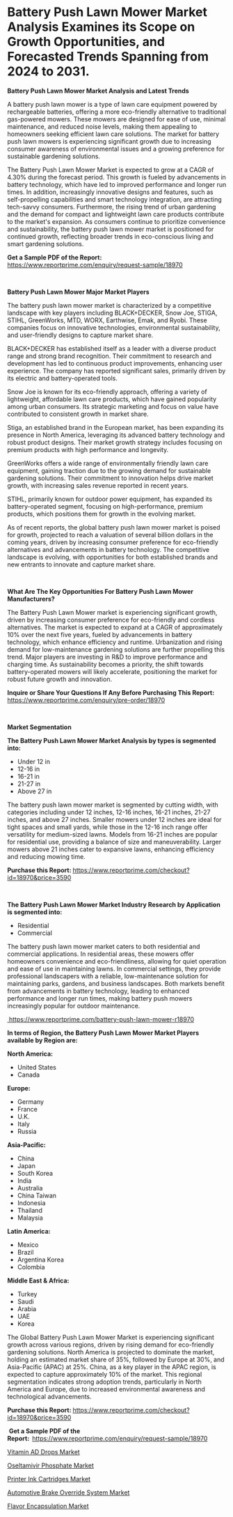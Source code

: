 <p><h1>Battery Push Lawn Mower Market Analysis Examines its Scope on Growth Opportunities, and Forecasted Trends Spanning from 2024 to 2031.</h1></p><p><strong>Battery Push Lawn Mower Market Analysis and Latest Trends</strong></p>
<p><p>A battery push lawn mower is a type of lawn care equipment powered by rechargeable batteries, offering a more eco-friendly alternative to traditional gas-powered mowers. These mowers are designed for ease of use, minimal maintenance, and reduced noise levels, making them appealing to homeowners seeking efficient lawn care solutions. The market for battery push lawn mowers is experiencing significant growth due to increasing consumer awareness of environmental issues and a growing preference for sustainable gardening solutions.</p><p>The Battery Push Lawn Mower Market is expected to grow at a CAGR of 4.30% during the forecast period. This growth is fueled by advancements in battery technology, which have led to improved performance and longer run times. In addition, increasingly innovative designs and features, such as self-propelling capabilities and smart technology integration, are attracting tech-savvy consumers. Furthermore, the rising trend of urban gardening and the demand for compact and lightweight lawn care products contribute to the market's expansion. As consumers continue to prioritize convenience and sustainability, the battery push lawn mower market is positioned for continued growth, reflecting broader trends in eco-conscious living and smart gardening solutions.</p></p>
<p><strong>Get a Sample PDF of the Report:&nbsp;</strong> <a href="https://www.reportprime.com/enquiry/request-sample/18970?utm_campaign=1133&utm_medium=2&utm_source=Github&utm_content=ia&utm_term=22112024&utm_id=battery-push-lawn-mower">https://www.reportprime.com/enquiry/request-sample/18970</a></p>
<p>&nbsp;</p>
<p><strong>Battery Push Lawn Mower Major Market Players</strong></p>
<p><p>The battery push lawn mower market is characterized by a competitive landscape with key players including BLACK+DECKER, Snow Joe, STIGA, STIHL, GreenWorks, MTD, WORX, Earthwise, Emak, and Ryobi. These companies focus on innovative technologies, environmental sustainability, and user-friendly designs to capture market share.</p><p>BLACK+DECKER has established itself as a leader with a diverse product range and strong brand recognition. Their commitment to research and development has led to continuous product improvements, enhancing user experience. The company has reported significant sales, primarily driven by its electric and battery-operated tools.</p><p>Snow Joe is known for its eco-friendly approach, offering a variety of lightweight, affordable lawn care products, which have gained popularity among urban consumers. Its strategic marketing and focus on value have contributed to consistent growth in market share.</p><p>Stiga, an established brand in the European market, has been expanding its presence in North America, leveraging its advanced battery technology and robust product designs. Their market growth strategy includes focusing on premium products with high performance and longevity.</p><p>GreenWorks offers a wide range of environmentally friendly lawn care equipment, gaining traction due to the growing demand for sustainable gardening solutions. Their commitment to innovation helps drive market growth, with increasing sales revenue reported in recent years.</p><p>STIHL, primarily known for outdoor power equipment, has expanded its battery-operated segment, focusing on high-performance, premium products, which positions them for growth in the evolving market.</p><p>As of recent reports, the global battery push lawn mower market is poised for growth, projected to reach a valuation of several billion dollars in the coming years, driven by increasing consumer preference for eco-friendly alternatives and advancements in battery technology. The competitive landscape is evolving, with opportunities for both established brands and new entrants to innovate and capture market share.</p></p>
<p>&nbsp;</p>
<p><strong>What Are The Key Opportunities For Battery Push Lawn Mower Manufacturers?</strong></p>
<p><p>The Battery Push Lawn Mower market is experiencing significant growth, driven by increasing consumer preference for eco-friendly and cordless alternatives. The market is expected to expand at a CAGR of approximately 10% over the next five years, fueled by advancements in battery technology, which enhance efficiency and runtime. Urbanization and rising demand for low-maintenance gardening solutions are further propelling this trend. Major players are investing in R&D to improve performance and charging time. As sustainability becomes a priority, the shift towards battery-operated mowers will likely accelerate, positioning the market for robust future growth and innovation.</p></p>
<p><strong>Inquire or Share Your Questions If Any Before Purchasing This Report:</strong> <a href="https://www.reportprime.com/enquiry/pre-order/18970?utm_campaign=1133&utm_medium=2&utm_source=Github&utm_content=ia&utm_term=22112024&utm_id=battery-push-lawn-mower">https://www.reportprime.com/enquiry/pre-order/18970</a></p>
<p>&nbsp;</p>
<p><strong>Market Segmentation</strong></p>
<p><strong>The Battery Push Lawn Mower Market Analysis by types is segmented into:</strong></p>
<p><ul><li>Under 12 in</li><li>12-16 in</li><li>16-21 in</li><li>21-27 in</li><li>Above 27 in</li></ul></p>
<p><p>The battery push lawn mower market is segmented by cutting width, with categories including under 12 inches, 12-16 inches, 16-21 inches, 21-27 inches, and above 27 inches. Smaller mowers under 12 inches are ideal for tight spaces and small yards, while those in the 12-16 inch range offer versatility for medium-sized lawns. Models from 16-21 inches are popular for residential use, providing a balance of size and maneuverability. Larger mowers above 21 inches cater to expansive lawns, enhancing efficiency and reducing mowing time.</p></p>
<p><strong>Purchase this Report:&nbsp;</strong><a href="https://www.reportprime.com/checkout?id=18970&price=3590&utm_campaign=1133&utm_medium=2&utm_source=Github&utm_content=ia&utm_term=22112024&utm_id=battery-push-lawn-mower">https://www.reportprime.com/checkout?id=18970&price=3590</a></p>
<p>&nbsp;</p>
<p><strong>The Battery Push Lawn Mower Market Industry Research by Application is segmented into:</strong></p>
<p><ul><li>Residential</li><li>Commercial</li></ul></p>
<p><p>The battery push lawn mower market caters to both residential and commercial applications. In residential areas, these mowers offer homeowners convenience and eco-friendliness, allowing for quiet operation and ease of use in maintaining lawns. In commercial settings, they provide professional landscapers with a reliable, low-maintenance solution for maintaining parks, gardens, and business landscapes. Both markets benefit from advancements in battery technology, leading to enhanced performance and longer run times, making battery push mowers increasingly popular for outdoor maintenance.</p></p>
<p><a href="https://www.reportprime.com/battery-push-lawn-mower-r18970?utm_campaign=1133&utm_medium=2&utm_source=Github&utm_content=ia&utm_term=22112024&utm_id=battery-push-lawn-mower">&nbsp;https://www.reportprime.com/battery-push-lawn-mower-r18970</a></p>
<p><strong>In terms of Region, the Battery Push Lawn Mower Market Players available by Region are:</strong></p>
<p>
    <p> <strong> North America: </strong>
        <ul>
            <li>United States</li>
            <li>Canada</li>
        </ul>
        </p> 
    <p> <strong> Europe: </strong>
        <ul>
            <li>Germany</li>
            <li>France</li>
            <li>U.K.</li>
            <li>Italy</li>
            <li>Russia</li>
        </ul>
        </p> 
    <p> <strong> Asia-Pacific: </strong>
        <ul>
            <li>China</li>
            <li>Japan</li>
            <li>South Korea</li>
            <li>India</li>
            <li>Australia</li>
            <li>China Taiwan</li>
            <li>Indonesia</li>
            <li>Thailand</li>
            <li>Malaysia</li>
        </ul>
        </p> 
    <p> <strong> Latin America: </strong>
        <ul>
            <li>Mexico</li>
            <li>Brazil</li>
            <li>Argentina Korea</li>
            <li>Colombia</li>
        </ul>
        </p> 
    <p> <strong> Middle East & Africa: </strong>
        <ul>
            <li>Turkey</li>
            <li>Saudi</li>
            <li>Arabia</li>
            <li>UAE</li>
            <li>Korea</li>
        </ul>
    </p>
    </p>
<p><p>The Global Battery Push Lawn Mower Market is experiencing significant growth across various regions, driven by rising demand for eco-friendly gardening solutions. North America is projected to dominate the market, holding an estimated market share of 35%, followed by Europe at 30%, and Asia-Pacific (APAC) at 25%. China, as a key player in the APAC region, is expected to capture approximately 10% of the market. This regional segmentation indicates strong adoption trends, particularly in North America and Europe, due to increased environmental awareness and technological advancements.</p></p>
<p><strong>Purchase this Report: </strong><a href="https://www.reportprime.com/checkout?id=18970&price=3590&utm_campaign=1133&utm_medium=2&utm_source=Github&utm_content=ia&utm_term=22112024&utm_id=battery-push-lawn-mower">https://www.reportprime.com/checkout?id=18970&price=3590</a></p>
<p>&nbsp;<strong>Get a Sample PDF of the Report:&nbsp;&nbsp;</strong><a href="https://www.reportprime.com/enquiry/request-sample/18970?utm_campaign=1133&utm_medium=2&utm_source=Github&utm_content=ia&utm_term=22112024&utm_id=battery-push-lawn-mower">https://www.reportprime.com/enquiry/request-sample/18970</a></p>
<p><strong></strong></p>
<p><p><a href="https://issuu.com/reportprime-2/docs/vitamin-ad-drops-market-size-2030.p_0a52e123e842e8?utm_campaign=1133&utm_medium=2&utm_source=Github&utm_content=ia&utm_term=22112024&utm_id=battery-push-lawn-mower">Vitamin AD Drops Market</a></p><p><a href="https://issuu.com/reportprime-2/docs/oseltamivir-phosphate-market-size-2_52db2536926660?utm_campaign=1133&utm_medium=2&utm_source=Github&utm_content=ia&utm_term=22112024&utm_id=battery-push-lawn-mower">Oseltamivir Phosphate Market</a></p><p><a href="https://github.com/WillieWoodard/Market-Research-Report-List-7/blob/main/printer-ink-cartridges-market.md?utm_campaign=1133&utm_medium=2&utm_source=Github&utm_content=ia&utm_term=22112024&utm_id=battery-push-lawn-mower">Printer Ink Cartridges Market</a></p><p><a href="https://www.linkedin.com/pulse/outlook-automotive-brake-override-system-market-2024-2031-6c7lc?utm_campaign=1133&utm_medium=2&utm_source=Github&utm_content=ia&utm_term=22112024&utm_id=battery-push-lawn-mower">Automotive Brake Override System Market</a></p><p><a href="https://www.linkedin.com/pulse/aglobalflavor-encapsulation-market-study-including-qcxae?utm_campaign=1133&utm_medium=2&utm_source=Github&utm_content=ia&utm_term=22112024&utm_id=battery-push-lawn-mower">Flavor Encapsulation Market</a></p></p>
